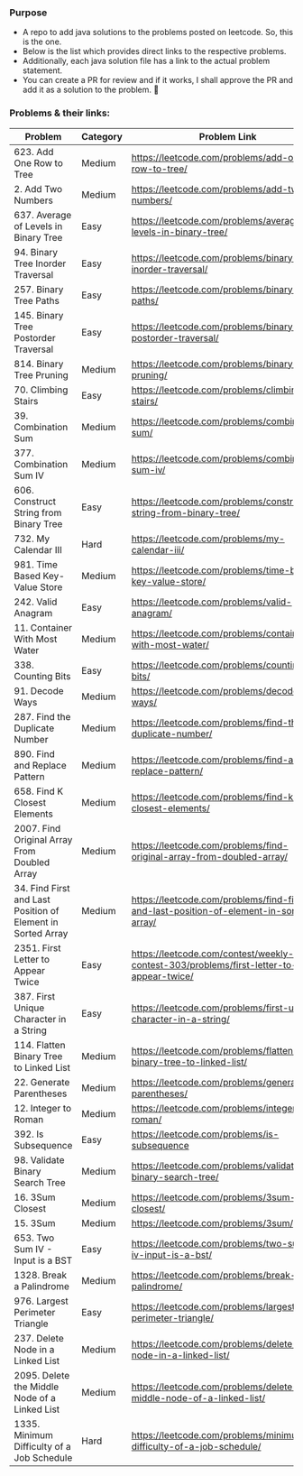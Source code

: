 ### Purpose
- A repo to add java solutions to the problems posted on leetcode. So, this is the one.
- Below is the list which provides direct links to the respective problems.
- Additionally, each java solution file has a link to the actual problem statement.
- You can create a PR for review and if it works, I shall approve the PR and add it as a solution to the problem. :slightly_smiling_face:

### Problems & their links:
| Problem | Category | Problem Link |
| ------- | -------- | -------------|
| 623. Add One Row to Tree | Medium | https://leetcode.com/problems/add-one-row-to-tree/ |
| 2. Add Two Numbers | Medium | https://leetcode.com/problems/add-two-numbers/ |
| 637. Average of Levels in Binary Tree | Easy | https://leetcode.com/problems/average-of-levels-in-binary-tree/ |
| 94. Binary Tree Inorder Traversal | Easy | https://leetcode.com/problems/binary-tree-inorder-traversal/ |
| 257. Binary Tree Paths | Easy | https://leetcode.com/problems/binary-tree-paths/ |
| 145. Binary Tree Postorder Traversal | Easy | https://leetcode.com/problems/binary-tree-postorder-traversal/ |
| 814. Binary Tree Pruning | Medium | https://leetcode.com/problems/binary-tree-pruning/ |
| 70. Climbing Stairs | Easy | https://leetcode.com/problems/climbing-stairs/ |
| 39. Combination Sum | Medium | https://leetcode.com/problems/combination-sum/ |
| 377. Combination Sum IV | Medium | https://leetcode.com/problems/combination-sum-iv/ |
| 606. Construct String from Binary Tree | Easy | https://leetcode.com/problems/construct-string-from-binary-tree/ |
| 732. My Calendar III | Hard | https://leetcode.com/problems/my-calendar-iii/ |
| 981. Time Based Key-Value Store | Medium | https://leetcode.com/problems/time-based-key-value-store/ |
| 242. Valid Anagram | Easy | https://leetcode.com/problems/valid-anagram/ |
| 11. Container With Most Water | Medium | https://leetcode.com/problems/container-with-most-water/ |
| 338. Counting Bits | Easy | https://leetcode.com/problems/counting-bits/ |
| 91. Decode Ways | Medium | https://leetcode.com/problems/decode-ways/ |
| 287. Find the Duplicate Number | Medium | https://leetcode.com/problems/find-the-duplicate-number/ |
| 890. Find and Replace Pattern | Medium | https://leetcode.com/problems/find-and-replace-pattern/ |
| 658. Find K Closest Elements | Medium | https://leetcode.com/problems/find-k-closest-elements/ |
| 2007. Find Original Array From Doubled Array | Medium | https://leetcode.com/problems/find-original-array-from-doubled-array/ |
| 34. Find First and Last Position of Element in Sorted Array | Medium | https://leetcode.com/problems/find-first-and-last-position-of-element-in-sorted-array/ |
| 2351. First Letter to Appear Twice | Easy | https://leetcode.com/contest/weekly-contest-303/problems/first-letter-to-appear-twice/ |
| 387. First Unique Character in a String | Easy | https://leetcode.com/problems/first-unique-character-in-a-string/ |
| 114. Flatten Binary Tree to Linked List | Medium | https://leetcode.com/problems/flatten-binary-tree-to-linked-list/ |
| 22. Generate Parentheses | Medium | https://leetcode.com/problems/generate-parentheses/ |
| 12. Integer to Roman | Medium | https://leetcode.com/problems/integer-to-roman/ |
| 392. Is Subsequence | Easy | https://leetcode.com/problems/is-subsequence |
| 98. Validate Binary Search Tree | Medium | https://leetcode.com/problems/validate-binary-search-tree/ |
| 16. 3Sum Closest | Medium | https://leetcode.com/problems/3sum-closest/ |
| 15. 3Sum | Medium | https://leetcode.com/problems/3sum/ |
| 653. Two Sum IV - Input is a BST | Easy | https://leetcode.com/problems/two-sum-iv-input-is-a-bst/ |
| 1328. Break a Palindrome | Medium | https://leetcode.com/problems/break-a-palindrome/ |
| 976. Largest Perimeter Triangle | Easy | https://leetcode.com/problems/largest-perimeter-triangle/ |
| 237. Delete Node in a Linked List | Medium | https://leetcode.com/problems/delete-node-in-a-linked-list/ |
| 2095. Delete the Middle Node of a Linked List | Medium | https://leetcode.com/problems/delete-the-middle-node-of-a-linked-list/ |
| 1335. Minimum Difficulty of a Job Schedule | Hard | https://leetcode.com/problems/minimum-difficulty-of-a-job-schedule/ |

